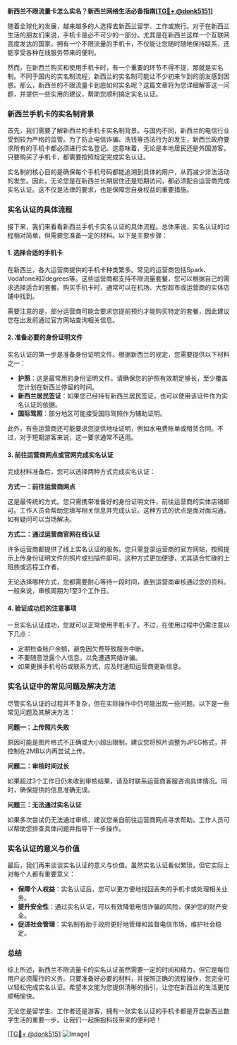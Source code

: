 **新西兰不限流量卡怎么实名？新西兰网络生活必备指南[[TG💪+ @donk5151](https://t.me/s/donk5151)]**

随着全球化的发展，越来越多的人选择去新西兰留学、工作或旅行。对于在新西兰生活的朋友们来说，手机卡是必不可少的一部分。尤其是在新西兰这样一个互联网高度发达的国家，拥有一个不限流量的手机卡，不仅能让您随时随地保持联系，还能享受各种在线服务带来的便利。

然而，在新西兰购买和使用手机卡时，有一个重要的环节不得不提，那就是实名制。不同于国内的实名制流程，新西兰的实名制可能让不少初来乍到的朋友感到困惑。那么，新西兰的不限流量卡到底如何实名呢？这篇文章将为您详细解答这一问题，并提供一些实用的建议，帮助您顺利搞定实名认证。

### 新西兰手机卡的实名制背景

首先，我们需要了解新西兰的手机卡实名制背景。与国内不同，新西兰的电信行业受到较为严格的监管。为了防止电信诈骗、洗钱等违法行为的发生，新西兰政府要求所有的手机卡都必须进行实名登记。这意味着，无论是本地居民还是外国游客，只要购买了手机卡，都需要按照规定完成实名认证。

实名制的核心目的是确保每个手机号码都能追溯到具体的用户，从而减少非法活动的发生。因此，无论您是在新西兰长期居住还是短期访问，都必须配合运营商完成实名认证。这不仅是法律的要求，也是保障您自身权益的重要措施。

### 实名认证的具体流程

接下来，我们来看看新西兰手机卡实名认证的具体流程。总体来说，实名认证的过程相对简单，但需要您准备一定的材料。以下是主要步骤：

#### 1. 选择合适的手机卡

在新西兰，各大运营商提供的手机卡种类繁多。常见的运营商包括Spark、Vodafone和2degrees等。这些运营商都支持不限流量套餐，您可以根据自己的需求选择适合的套餐。购买手机卡时，通常可以在机场、大型超市或运营商的实体店铺中找到。

需要注意的是，部分运营商可能会要求您提前预约才能购买特定的套餐，因此建议您在出发前通过官方网站查询相关信息。

#### 2. 准备必要的身份证明文件

实名认证的第一步是准备身份证明文件。根据新西兰的规定，您需要提供以下材料之一：

- **护照**：这是最常用的身份证明文件。请确保您的护照有效期足够长，至少覆盖您计划在新西兰停留的时间。
- **新西兰居民签证**：如果您已经持有新西兰居民签证，也可以使用该证件作为实名认证的依据。
- **国际驾照**：部分地区可能接受国际驾照作为辅助证明。

此外，有些运营商还可能要求您提供地址证明，例如水电费账单或租赁合同。不过，对于短期游客来说，这一要求通常不适用。

#### 3. 前往运营商网点或官网完成实名认证

完成材料准备后，您可以选择两种方式完成实名认证：

**方式一：前往运营商网点**

这是最传统的方式。您只需携带准备好的身份证明文件，前往运营商的实体店铺即可。工作人员会帮助您填写相关信息并完成认证。这种方式的优点是面对面沟通，如有疑问可以当场解决。

**方式二：通过运营商官网在线认证**

许多运营商都提供了线上实名认证的服务。您只需登录运营商的官方网站，按照提示上传身份证明文件的照片或扫描件即可。这种方式更加便捷，尤其适合忙碌的上班族或远程工作者。

无论选择哪种方式，您都需要耐心等待一段时间，直到运营商审核通过您的资料。一般来说，审核周期为1至3个工作日。

#### 4. 验证成功后的注意事项

一旦实名认证成功，您就可以正常使用手机卡了。不过，在使用过程中仍需注意以下几点：

- 定期检查账户余额，避免因欠费导致服务中断。
- 不要随意泄露个人信息，以免遭遇网络诈骗。
- 如果更换手机号码或联系方式，应及时通知运营商更新信息。

### 实名认证中的常见问题及解决方法

尽管实名认证的过程并不复杂，但在实际操作中仍可能出现一些问题。以下是一些常见问题及其解决方法：

**问题一：上传照片失败**

原因可能是图片格式不正确或大小超出限制。建议您将照片调整为JPEG格式，并控制在2MB以内再尝试上传。

**问题二：审核时间过长**

如果超过3个工作日仍未收到审核结果，请及时联系运营商客服咨询具体情况。同时，确保提供的信息准确无误。

**问题三：无法通过实名认证**

如果多次尝试仍无法通过审核，建议您亲自前往运营商网点寻求帮助。工作人员可以帮助您排查具体问题并指导下一步操作。

### 实名认证的意义与价值

最后，我们再来谈谈实名认证的意义与价值。虽然实名认证看似繁琐，但它实际上对每个人都有重要意义：

- **保障个人权益**：实名认证后，您可以更方便地找回丢失的手机卡或处理相关业务。
- **提升安全性**：通过实名认证，可以有效降低电信诈骗的风险，保护您的财产安全。
- **促进社会管理**：实名制有助于政府更好地管理和监督电信市场，维护社会稳定。

### 总结

综上所述，新西兰不限流量卡的实名认证虽然需要一定的时间和精力，但它是每位用户必须履行的义务。只要准备好必要的材料，并按照正确的流程操作，您完全可以轻松完成实名认证。希望本文能为您提供清晰的指引，让您在新西兰的生活更加顺畅愉快。

无论您是留学生、工作者还是游客，拥有一张实名认证的手机卡都是开启新西兰数字生活的重要一步。让我们一起拥抱科技带来的便利吧！

[[TG💪+ @donk5151](https://t.me/s/donk5151) ![Image](https://i.postimg.cc/rwNCRYN7/Snipaste-2025-04-30-17-27-05.png)]
